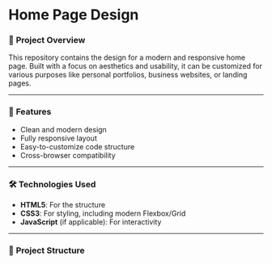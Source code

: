 # Home Page Design

### 🌟 **Project Overview**
This repository contains the design for a modern and responsive home page. Built with a focus on aesthetics and usability, it can be customized for various purposes like personal portfolios, business websites, or landing pages.

---

### 🚀 **Features**
- Clean and modern design
- Fully responsive layout
- Easy-to-customize code structure
- Cross-browser compatibility

---

### 🛠️ **Technologies Used**
- **HTML5**: For the structure
- **CSS3**: For styling, including modern Flexbox/Grid
- **JavaScript** (if applicable): For interactivity

---

### 📂 **Project Structure**
